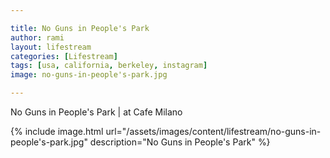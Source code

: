 ```yaml
---

title: No Guns in People's Park
author: rami
layout: lifestream 
categories: [Lifestream]
tags: [usa, california, berkeley, instagram]
image: no-guns-in-people's-park.jpg

---
```


No Guns in People's Park | at Cafe Milano

{% include image.html url="/assets/images/content/lifestream/no-guns-in-people's-park.jpg" description="No Guns in People's Park" %}
